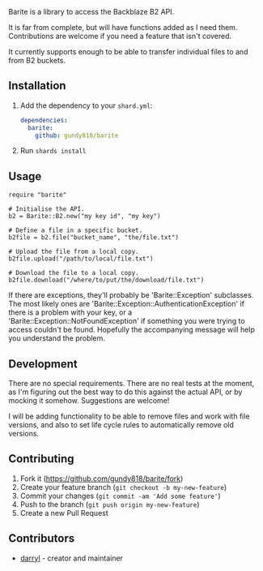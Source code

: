 
Barite is a library to access the Backblaze B2 API.

It is far from complete, but will have functions added as I need them.
Contributions are welcome if you need a feature that isn't covered.

It currently supports enough to be able to transfer individual files to
and from B2 buckets.


## Installation

1. Add the dependency to your `shard.yml`:

   ```yaml
   dependencies:
     barite:
       github: gundy818/barite
   ```

2. Run `shards install`


## Usage

```crystal
require "barite"

# Initialise the API.
b2 = Barite::B2.new("my key id", "my key")

# Define a file in a specific bucket.
b2file = b2.file("bucket_name", "the/file.txt")

# Upload the file from a local copy.
b2file.upload("/path/to/local/file.txt")

# Download the file to a local copy.
b2file.download("/where/to/put/the/download/file.txt")
```

If there are exceptions, they'll probably be
'Barite::Exception' subclasses. The most likely ones are
'Barite::Exception::AuthenticationException' if there is a problem with
your key, or a 'Barite::Exception::NotFoundException' if something you
were trying to access couldn't be found. Hopefully the accompanying
message will help you understand the problem.


## Development

There are no special requirements. There are no real tests at the
moment, as I'm figuring out the best way to do this against the actual
API, or by mocking it somehow. Suggestions are welcome!

I will be adding functionality to be able to remove files and work with
file versions, and also to set life cycle rules to automatically remove
old versions.


## Contributing

1. Fork it (<https://github.com/gundy818/barite/fork>)
2. Create your feature branch (`git checkout -b my-new-feature`)
3. Commit your changes (`git commit -am 'Add some feature'`)
4. Push to the branch (`git push origin my-new-feature`)
5. Create a new Pull Request


## Contributors

- [darryl](https://github.com/gundy818) - creator and maintainer


<!--- vim: textwidth=88
 -->

